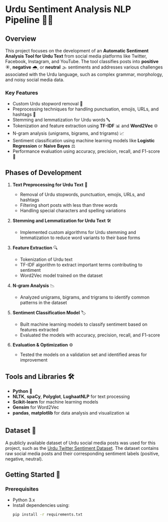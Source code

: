 # Urdu Sentiment Analysis NLP Pipeline 📝💬

## Overview
This project focuses on the development of an **Automatic Sentiment Analysis Tool for Urdu Text** from social media platforms like Twitter, Facebook, Instagram, and YouTube. The tool classifies posts into **positive** ☀️, **negative** 🌧️, or **neutral** 🌫️ sentiments and addresses various challenges associated with the Urdu language, such as complex grammar, morphology, and noisy social media data.

### Key Features
- Custom Urdu stopword removal 🚫
- Preprocessing techniques for handling punctuation, emojis, URLs, and hashtags 🔗
- Stemming and lemmatization for Urdu words 🔤
- Tokenization and feature extraction using **TF-IDF** 📊 and **Word2Vec** 🌐
- N-gram analysis (unigrams, bigrams, and trigrams) 📈
- Sentiment classification using machine learning models like **Logistic Regression** or **Naive Bayes** ⚖️
- Performance evaluation using accuracy, precision, recall, and F1-score 📏

## Phases of Development
1. **Text Preprocessing for Urdu Text** 🧹
   - Removal of Urdu stopwords, punctuation, emojis, URLs, and hashtags
   - Filtering short posts with less than three words
   - Handling special characters and spelling variations

2. **Stemming and Lemmatization for Urdu Text** 🛠️
   - Implemented custom algorithms for Urdu stemming and lemmatization to reduce word variants to their base forms

3. **Feature Extraction** 🔍
   - Tokenization of Urdu text
   - TF-IDF algorithm to extract important terms contributing to sentiment
   - Word2Vec model trained on the dataset

4. **N-gram Analysis** 📉
   - Analyzed unigrams, bigrams, and trigrams to identify common patterns in the dataset

5. **Sentiment Classification Model** 🏷️
   - Built machine learning models to classify sentiment based on features extracted
   - Evaluated the models with accuracy, precision, recall, and F1-score

6. **Evaluation & Optimization** ⚙️
   - Tested the models on a validation set and identified areas for improvement

## Tools and Libraries 🛠️
- **Python** 🐍
- **NLTK**, **spaCy**, **Polyglot**, **LughaatNLP** for text processing
- **Scikit-learn** for machine learning models
- **Gensim** for Word2Vec
- **pandas**, **matplotlib** for data analysis and visualization 📊

## Dataset 📂
A publicly available dataset of Urdu social media posts was used for this project, such as the [Urdu Twitter Sentiment Dataset](https://www.kaggle.com/). The dataset contains raw social media posts and their corresponding sentiment labels (positive, negative, neutral).

## Getting Started 🚀

### Prerequisites
- Python 3.x
- Install dependencies using:
  ```bash
  pip install -r requirements.txt
